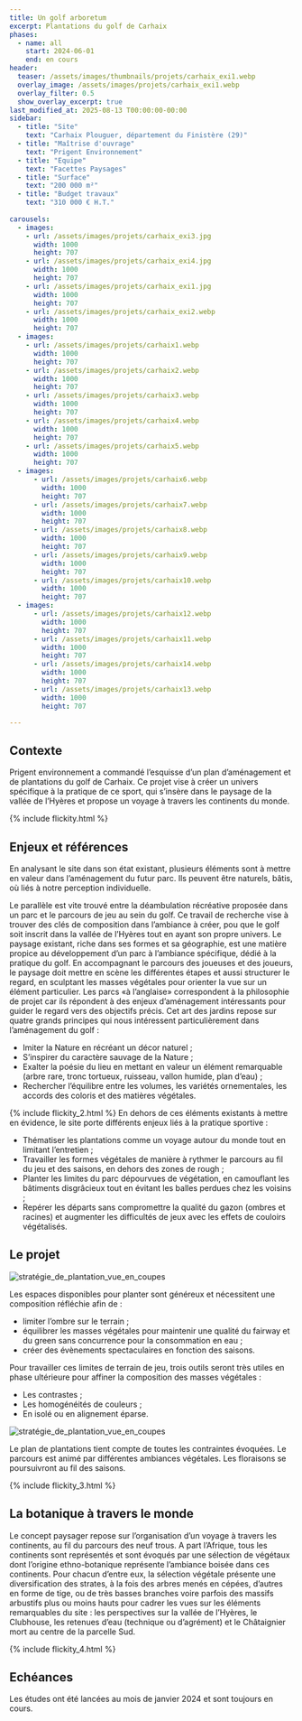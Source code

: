 ```yaml
---
title: Un golf arboretum 
excerpt: Plantations du golf de Carhaix
phases:
  - name: all
    start: 2024-06-01
    end: en cours
header:
  teaser: /assets/images/thumbnails/projets/carhaix_exi1.webp
  overlay_image: /assets/images/projets/carhaix_exi1.webp
  overlay_filter: 0.5
  show_overlay_excerpt: true
last_modified_at: 2025-08-13 T00:00:00-00:00
sidebar:
  - title: "Site"
    text: "Carhaix Plouguer, département du Finistère (29)"
  - title: "Maîtrise d'ouvrage"
    text: "Prigent Environnement"
  - title: "Equipe"
    text: "Facettes Paysages"
  - title: "Surface"
    text: "200 000 m²"
  - title: "Budget travaux"
    text: "310 000 € H.T."
    
carousels:
  - images:
    - url: /assets/images/projets/carhaix_exi3.jpg
      width: 1000
      height: 707
    - url: /assets/images/projets/carhaix_exi4.jpg
      width: 1000
      height: 707
    - url: /assets/images/projets/carhaix_exi1.jpg
      width: 1000
      height: 707
    - url: /assets/images/projets/carhaix_exi2.webp
      width: 1000
      height: 707
  - images:
    - url: /assets/images/projets/carhaix1.webp
      width: 1000
      height: 707
    - url: /assets/images/projets/carhaix2.webp
      width: 1000
      height: 707
    - url: /assets/images/projets/carhaix3.webp
      width: 1000
      height: 707
    - url: /assets/images/projets/carhaix4.webp
      width: 1000
      height: 707
    - url: /assets/images/projets/carhaix5.webp
      width: 1000
      height: 707
  - images:
      - url: /assets/images/projets/carhaix6.webp
        width: 1000
        height: 707
      - url: /assets/images/projets/carhaix7.webp
        width: 1000
        height: 707
      - url: /assets/images/projets/carhaix8.webp
        width: 1000
        height: 707
      - url: /assets/images/projets/carhaix9.webp
        width: 1000
        height: 707
      - url: /assets/images/projets/carhaix10.webp
        width: 1000
        height: 707
  - images:
      - url: /assets/images/projets/carhaix12.webp
        width: 1000
        height: 707
      - url: /assets/images/projets/carhaix11.webp
        width: 1000
        height: 707
      - url: /assets/images/projets/carhaix14.webp
        width: 1000
        height: 707
      - url: /assets/images/projets/carhaix13.webp
        width: 1000
        height: 707

---
```

## Contexte

Prigent environnement a commandé l’esquisse d’un plan d’aménagement et de plantations du golf de Carhaix.
Ce projet vise à créer un univers spécifique à la pratique de ce sport, qui s’insère dans le paysage de la vallée de l’Hyères et propose un voyage à travers les continents du monde.

{% include flickity.html %}

## Enjeux et références

En analysant le site dans son état existant, plusieurs éléments sont à mettre en valeur dans l’aménagement du futur parc. Ils peuvent être naturels, bâtis, où liés à notre perception individuelle.


Le parallèle est vite trouvé entre la déambulation récréative proposée dans un parc et le parcours de jeu au sein du golf. Ce travail de recherche vise à trouver des clés de composition dans l’ambiance à créer, pou que le golf soit inscrit dans la vallée de l’Hyères tout en ayant son propre univers.
Le paysage existant, riche dans ses formes et sa géographie, est une matière propice au développement d’un parc à l’ambiance spécifique, dédié à la pratique du golf. 
En accompagnant le parcours des joueuses et des joueurs, le paysage doit mettre en scène les différentes étapes et aussi structurer le regard, en sculptant les masses végétales pour orienter la vue sur un élément  particulier.
Les parcs «à l’anglaise» correspondent à la philosophie de projet car ils répondent à des enjeux d’aménagement intéressants pour guider le regard vers des objectifs précis. Cet art des jardins repose sur quatre grands principes qui nous intéressent particulièrement dans l’aménagement du golf : 
* Imiter la Nature en récréant un décor naturel ; 
* S’inspirer du caractère sauvage de la Nature ; 
* Exalter la poésie du lieu en mettant en valeur un élément remarquable (arbre rare, tronc tortueux, ruisseau, vallon humide, plan d’eau) ;
* Rechercher l’équilibre entre les volumes, les variétés ornementales, les accords des coloris et des matières végétales.

{% include flickity_2.html %}
En dehors de ces éléments existants à mettre en évidence, le site porte différents enjeux liés à la pratique sportive :
* Thématiser les plantations comme un voyage autour du monde tout en limitant l’entretien ;
* Travailler les formes végétales de manière à rythmer le parcours au fil du jeu et des saisons, en dehors des zones de rough ;
* Planter les limites du parc dépourvues de végétation, en camouflant les bâtiments disgrâcieux tout en évitant les balles perdues chez les voisins ; 
* Repérer les départs sans compromettre la qualité du gazon (ombres et racines) et augmenter les difficultés de jeux avec les effets de couloirs végétalisés.

## Le projet

![stratégie_de_plantation_vue_en_coupes](/assets/images/projets/carhaix51.webp)


Les espaces disponibles pour planter sont généreux et nécessitent une composition réfléchie afin de :
* limiter l’ombre sur le terrain ; 
* équilibrer les masses végétales pour maintenir une qualité du fairway et du green sans concurrence pour la consommation en eau ; 
* créer des évènements spectaculaires en fonction des saisons.


Pour travailler ces limites de terrain de jeu, trois outils seront très utiles en phase ultérieure pour affiner la composition des masses végétales :
* Les contrastes ;
* Les homogénéités de couleurs ;
* En isolé ou en alignement éparse.

![stratégie_de_plantation_vue_en_coupes](/assets/images/projets/carhaix52.webp)


Le plan de plantations tient compte de toutes les contraintes évoquées. Le parcours est animé par différentes ambiances végétales. Les floraisons se poursuivront au fil des saisons.

{% include flickity_3.html %}

## La botanique à travers le monde

Le concept paysager repose sur l’organisation d’un voyage à travers les continents, au fil du parcours des neuf trous. A part l’Afrique, tous les continents sont représentés et sont évoqués par une sélection de végétaux dont l’origine ethno-botanique représente l’ambiance boisée dans ces continents. Pour chacun d’entre eux, la sélection végétale présente une diversification des strates, à la fois des arbres menés en cépées, d’autres en forme de tige, ou de très basses branches voire parfois des massifs arbustifs plus ou moins hauts pour cadrer les vues sur les éléments remarquables du site : les perspectives sur la vallée de l’Hyères, le Clubhouse, les retenues d’eau (technique ou d’agrément) et le Châtaignier mort au centre de la parcelle Sud.

{% include flickity_4.html %}

## Echéances

Les études ont été lancées au mois de janvier 2024 et sont toujours en cours.




